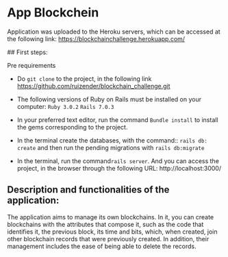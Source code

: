 # App Blockchein

Application was uploaded to the Heroku servers, which can be accessed at the following link:  https://blockchainchallenge.herokuapp.com/

## First steps:

Pre requirements

-	Do `git clone` to the project, in the following link https://github.com/ruizender/blockchain_challenge.git

-	The following versions of Ruby on Rails must be installed on your computer:
`Ruby 3.0.2`
`Rails 7.0.3`

- In your preferred text editor, run the command `Bundle install` to install the gems corresponding to the project.

- In the terminal create the databases, with the command:: `rails db: create` and then run the pending migrations with `rails db:migrate`

- In the terminal, run the command`rails server`. And you can access the project, in the browser through the following  URL:   http://localhost:3000/


## Description and functionalities of the application:

The application aims to manage its own blockchains. In it, you can create blockchains with the attributes that compose it, such as the code that identifies it, the previous block, its time and bits, which, when created, join other blockchain records that were previously created. In addition, their management includes the ease of being able to delete the records.